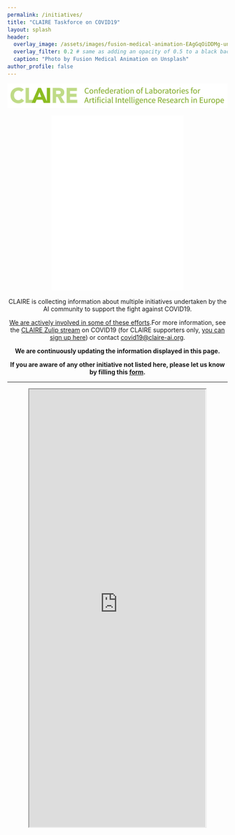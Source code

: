 ```yaml
---
permalink: /initiatives/
title: "CLAIRE Taskforce on COVID19"
layout: splash
header:
  overlay_image: /assets/images/fusion-medical-animation-EAgGqOiDDMg-unsplash_flipped.jpg
  overlay_filter: 0.2 # same as adding an opacity of 0.5 to a black background
  caption: "Photo by Fusion Medical Animation on Unsplash"
author_profile: false
---
```


<p align="center"><a href="https://claire-ai.org"><img src="/assets/images/banner_claire.jpg" alt="CLAIRE" width ="1000"></a></p>


<p align="center"><iframe title="Covid-19 Initiatives" aria-label="World Symbol map" src="//datawrapper.dwcdn.net/MGVbG/4/" scrolling="no" frameborder="0" style="border: none;" width="60%" height="400"></iframe></p>



<p align="center">CLAIRE is collecting information about multiple initiatives undertaken by the AI community to support the fight against COVID19.</p>

<p align="center"><a href="/claire-news/">We are actively involved in some of these efforts</a>.For more information, see the <a href="https://claire.zulipchat.com/#narrow/stream/226112-covid-19">CLAIRE Zulip stream</a> on COVID19 (for CLAIRE supporters only, <a href="https://claire-ai.org/#share-and-sign">you can sign up here</a>) or contact <a href="mailto:covid19@claire-ai.org">covid19@claire-ai.org</a>.</p>


<p align="center"><b>We are continuously updating the information displayed in this page.</b></p><p align="center"><b>If you are aware of any other initiative not listed here, please let us know by filling this <a href="https://docs.google.com/forms/d/e/1FAIpQLScOvHHnwTfmzQ4yIztzWUhHBdY_zhkhQbIT-gwLXEke1U1xLg/viewform">form</a>.</b></p>

<hr>
<p align="center"><iframe src="https://docs.google.com/spreadsheets/d/e/2PACX-1vT65xEQKqL5A8QG44U4t6O9krlA6hOVnmAGJrISUTso37M8dSR06hDZKCToEx1-8Tfo8v9CMobC7tHL/pubhtml?widget=true&amp;headers=false" width="80%" height="1000"></iframe></p>
